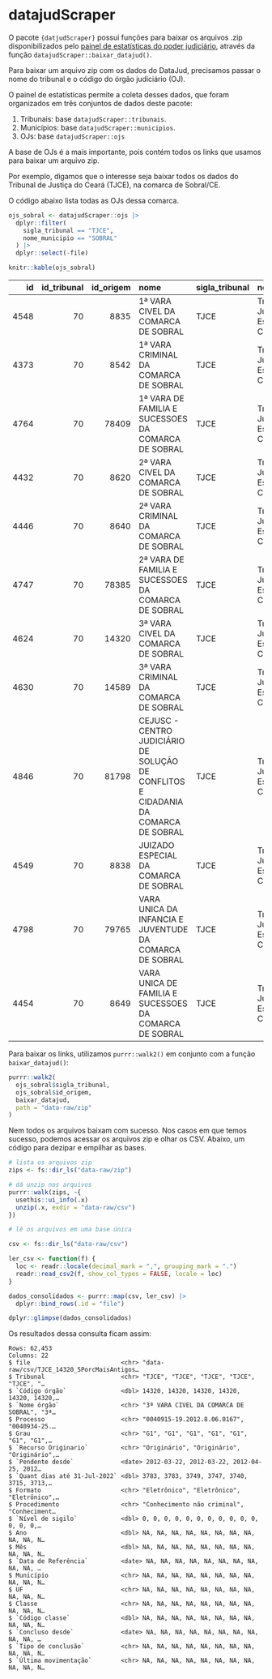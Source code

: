 
<!-- README.md is generated from README.Rmd. Please edit that file -->

# datajudScraper

<!-- badges: start -->
<!-- badges: end -->

O pacote `{datjudScraper}` possui funções para baixar os arquivos .zip
disponibilizados pelo [painel de estatísticas do poder
judiciário](https://painel-estatistica.stg.cloud.cnj.jus.br/estatisticas.html),
através da função `datajudScraper::baixar_datajud()`.

Para baixar um arquivo zip com os dados do DataJud, precisamos passar o
nome do tribunal e o código do órgão judiciário (OJ).

O painel de estatísticas permite a coleta desses dados, que foram
organizados em três conjuntos de dados deste pacote:

1.  Tribunais: base `datajudScraper::tribunais`.
2.  Municípios: base `datajudScraper::municipios`.
3.  OJs: base `datajudScraper::ojs`

A base de OJs é a mais importante, pois contém todos os links que usamos
para baixar um arquivo zip.

Por exemplo, digamos que o interesse seja baixar todos os dados do
Tribunal de Justiça do Ceará (TJCE), na comarca de Sobral/CE.

O código abaixo lista todas as OJs dessa comarca.

``` r
ojs_sobral <- datajudScraper::ojs |> 
  dplyr::filter(
    sigla_tribunal == "TJCE",
    nome_municipio == "SOBRAL"
  ) |> 
  dplyr::select(-file)

knitr::kable(ojs_sobral)
```

|   id | id_tribunal | id_origem | nome                                                                                | sigla_tribunal | nome_tribunal                          | id_segmento_justica | nome_segmento_justica                                   | id_municipio | nome_municipio | uf  |
|-----:|------------:|----------:|:------------------------------------------------------------------------------------|:---------------|:---------------------------------------|--------------------:|:--------------------------------------------------------|-------------:|:---------------|:----|
| 4548 |          70 |      8835 | 1ª VARA CIVEL DA COMARCA DE SOBRAL                                                  | TJCE           | Tribunal de Justiça do Estado do Ceará |                   8 | Justiça dos Estados e do Distrito Federal e Territórios |          786 | SOBRAL         | CE  |
| 4373 |          70 |      8542 | 1ª VARA CRIMINAL DA COMARCA DE SOBRAL                                               | TJCE           | Tribunal de Justiça do Estado do Ceará |                   8 | Justiça dos Estados e do Distrito Federal e Territórios |          786 | SOBRAL         | CE  |
| 4764 |          70 |     78409 | 1ª VARA DE FAMILIA E SUCESSOES DA COMARCA DE SOBRAL                                 | TJCE           | Tribunal de Justiça do Estado do Ceará |                   8 | Justiça dos Estados e do Distrito Federal e Territórios |          786 | SOBRAL         | CE  |
| 4432 |          70 |      8620 | 2ª VARA CIVEL DA COMARCA DE SOBRAL                                                  | TJCE           | Tribunal de Justiça do Estado do Ceará |                   8 | Justiça dos Estados e do Distrito Federal e Territórios |          786 | SOBRAL         | CE  |
| 4446 |          70 |      8640 | 2ª VARA CRIMINAL DA COMARCA DE SOBRAL                                               | TJCE           | Tribunal de Justiça do Estado do Ceará |                   8 | Justiça dos Estados e do Distrito Federal e Territórios |          786 | SOBRAL         | CE  |
| 4747 |          70 |     78385 | 2ª VARA DE FAMILIA E SUCESSOES DA COMARCA DE SOBRAL                                 | TJCE           | Tribunal de Justiça do Estado do Ceará |                   8 | Justiça dos Estados e do Distrito Federal e Territórios |          786 | SOBRAL         | CE  |
| 4624 |          70 |     14320 | 3ª VARA CIVEL DA COMARCA DE SOBRAL                                                  | TJCE           | Tribunal de Justiça do Estado do Ceará |                   8 | Justiça dos Estados e do Distrito Federal e Territórios |          786 | SOBRAL         | CE  |
| 4630 |          70 |     14589 | 3ª VARA CRIMINAL DA COMARCA DE SOBRAL                                               | TJCE           | Tribunal de Justiça do Estado do Ceará |                   8 | Justiça dos Estados e do Distrito Federal e Territórios |          786 | SOBRAL         | CE  |
| 4846 |          70 |     81798 | CEJUSC - CENTRO JUDICIÁRIO DE SOLUÇÃO DE CONFLITOS E CIDADANIA DA COMARCA DE SOBRAL | TJCE           | Tribunal de Justiça do Estado do Ceará |                   8 | Justiça dos Estados e do Distrito Federal e Territórios |          786 | SOBRAL         | CE  |
| 4549 |          70 |      8838 | JUIZADO ESPECIAL DA COMARCA DE SOBRAL                                               | TJCE           | Tribunal de Justiça do Estado do Ceará |                   8 | Justiça dos Estados e do Distrito Federal e Territórios |          786 | SOBRAL         | CE  |
| 4798 |          70 |     79765 | VARA UNICA DA INFANCIA E JUVENTUDE DA COMARCA DE SOBRAL                             | TJCE           | Tribunal de Justiça do Estado do Ceará |                   8 | Justiça dos Estados e do Distrito Federal e Territórios |          786 | SOBRAL         | CE  |
| 4454 |          70 |      8649 | VARA UNICA DE FAMILIA E SUCESSOES DA COMARCA DE SOBRAL                              | TJCE           | Tribunal de Justiça do Estado do Ceará |                   8 | Justiça dos Estados e do Distrito Federal e Territórios |          786 | SOBRAL         | CE  |

Para baixar os links, utilizamos `purrr::walk2()` em conjunto com a
função `baixar_datajud()`:

``` r
purrr::walk2(
  ojs_sobral$sigla_tribunal,
  ojs_sobral$id_origem,
  baixar_datajud,
  path = "data-raw/zip"
)
```

Nem todos os arquivos baixam com sucesso. Nos casos em que temos
sucesso, podemos acessar os arquivos zip e olhar os CSV. Abaixo, um
código para dezipar e empilhar as bases.

``` r
# lista os arquivos zip
zips <- fs::dir_ls("data-raw/zip")

# dá unzip nos arquivos
purrr::walk(zips, ~{
  usethis::ui_info(.x)
  unzip(.x, exdir = "data-raw/csv")
})

# lê os arquivos em uma base única

csv <- fs::dir_ls("data-raw/csv")

ler_csv <- function(f) {
  loc <- readr::locale(decimal_mark = ",", grouping_mark = ".")
  readr::read_csv2(f, show_col_types = FALSE, locale = loc)
}

dados_consolidados <- purrr::map(csv, ler_csv) |> 
  dplyr::bind_rows(.id = "file")

dplyr::glimpse(dados_consolidados)
```

Os resultados dessa consulta ficam assim:

    Rows: 62,453
    Columns: 22
    $ file                         <chr> "data-raw/csv/TJCE_14320_5PorcMaisAntigos…
    $ Tribunal                     <chr> "TJCE", "TJCE", "TJCE", "TJCE", "TJCE", "…
    $ `Código órgão`               <dbl> 14320, 14320, 14320, 14320, 14320, 14320,…
    $ `Nome órgão`                 <chr> "3ª VARA CIVEL DA COMARCA DE SOBRAL", "3ª…
    $ Processo                     <chr> "0040915-19.2012.8.06.0167", "0040934-25.…
    $ Grau                         <chr> "G1", "G1", "G1", "G1", "G1", "G1", "G1",…
    $ `Recurso Originario`         <chr> "Originário", "Originário", "Originário",…
    $ `Pendente desde`             <date> 2012-03-22, 2012-03-22, 2012-04-25, 2012…
    $ `Quant dias até 31-Jul-2022` <dbl> 3783, 3783, 3749, 3747, 3740, 3715, 3713,…
    $ Formato                      <chr> "Eletrônico", "Eletrônico", "Eletrônico",…
    $ Procedimento                 <chr> "Conhecimento não criminal", "Conheciment…
    $ `Nível de sigilo`            <dbl> 0, 0, 0, 0, 0, 0, 0, 0, 0, 0, 0, 0, 0, 0,…
    $ Ano                          <dbl> NA, NA, NA, NA, NA, NA, NA, NA, NA, NA, N…
    $ Mês                          <dbl> NA, NA, NA, NA, NA, NA, NA, NA, NA, NA, N…
    $ `Data de Referência`         <date> NA, NA, NA, NA, NA, NA, NA, NA, NA, NA, …
    $ Município                    <chr> NA, NA, NA, NA, NA, NA, NA, NA, NA, NA, N…
    $ UF                           <chr> NA, NA, NA, NA, NA, NA, NA, NA, NA, NA, N…
    $ Classe                       <chr> NA, NA, NA, NA, NA, NA, NA, NA, NA, NA, N…
    $ `Código classe`              <dbl> NA, NA, NA, NA, NA, NA, NA, NA, NA, NA, N…
    $ `Concluso desde`             <date> NA, NA, NA, NA, NA, NA, NA, NA, NA, NA, …
    $ `Tipo de conclusão`          <chr> NA, NA, NA, NA, NA, NA, NA, NA, NA, NA, N…
    $ `Última movimentação`        <chr> NA, NA, NA, NA, NA, NA, NA, NA, NA, NA, N…
